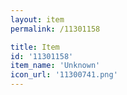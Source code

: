 ```yaml
---
layout: item
permalink: /11301158

title: Item
id: '11301158'
item_name: 'Unknown'
icon_url: '11300741.png'
---
```

